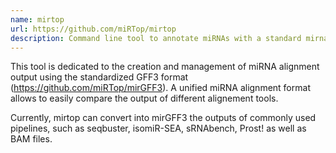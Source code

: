 ```yaml
---
name: mirtop
url: https://github.com/miRTop/mirtop
description: Command line tool to annotate miRNAs with a standard mirna/isomir naming
---
```


This tool is dedicated to the creation and management of miRNA alignment output using the standardized GFF3 format (<https://github.com/miRTop/mirGFF3>).
A unified miRNA alignment format allows to easily compare the output of different alignement tools.

Currently, mirtop can convert into mirGFF3 the outputs of commonly used pipelines, such as seqbuster, isomiR-SEA, sRNAbench, Prost! as well as BAM files.
